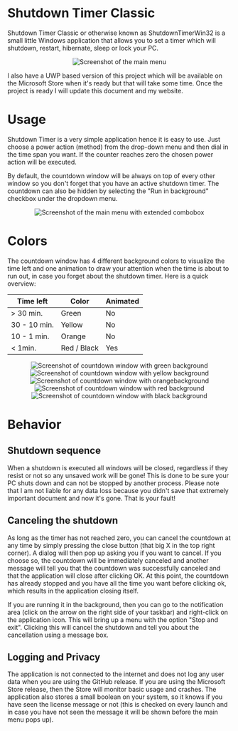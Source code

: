 # Shutdown Timer Classic
Shutdown Timer Classic or otherwise known as ShutdownTimerWin32 is a small little Windows application that allows you to set a timer which will shutdown, restart, hibernate, sleep or lock your PC.
<p align="center">
  <img alt="Screenshot of the main menu" src="https://raw.githubusercontent.com/Lukas34/ShutdownTimerWin32/master/Images/Menu.png">
</p>

I also have a UWP based version of this project which will be available on the Microsoft Store when it's ready but that will take some time. Once the project is ready I will update this document and my website.

# Usage
Shutdown Timer is a very simple application hence it is easy to use.
Just choose a power action (method) from the drop-down menu and then dial in the time span you want. If the counter reaches zero the chosen power action will be executed.

By default, the countdown window will be always on top of every other window so you don't forget that you have an active shutdown timer. The countdown can also be hidden by selecting the "Run in background" checkbox under the dropdown menu.
<p align="center">
  <img alt="Screenshot of the main menu with extended combobox" src="https://raw.githubusercontent.com/Lukas34/ShutdownTimerWin32/master/Images/Menu2.png">
</p>

# Colors
The countdown window has 4 different background colors to visualize the time left and one animation to draw your attention when the time is about to run out, in case you forget about the shutdown timer.
Here is a quick overview:

| Time left     | Color         | Animated  |
| ------------- | ------------- | --------- |
| > 30 min.     | Green         | No        |
| 30 - 10 min.  | Yellow        | No        |
| 10 - 1 min.   | Orange        | No        |
| < 1min.       | Red / Black   | Yes       |

<p align="center">
  <img alt="Screenshot of countdown window with green background" src="https://raw.githubusercontent.com/Lukas34/ShutdownTimerWin32/master/Images/CountdownGreen.png">
  <img alt="Screenshot of countdown window with yellow background" src="https://raw.githubusercontent.com/Lukas34/ShutdownTimerWin32/master/Images/CountdownYellow.png">
  <img alt="Screenshot of countdown window with orangebackground" src="https://raw.githubusercontent.com/Lukas34/ShutdownTimerWin32/master/Images/CountdownOrange.png">
  <img alt="Screenshot of countdown window with red background" src="https://raw.githubusercontent.com/Lukas34/ShutdownTimerWin32/master/Images/CountdownRed.png">
  <img alt="Screenshot of countdown window with black background" src="https://raw.githubusercontent.com/Lukas34/ShutdownTimerWin32/master/Images/CountdownBlack.png">
</p>

# Behavior
## Shutdown sequence
When a shutdown is executed all windows will be closed, regardless if they resist or not so any unsaved work will be gone! This is done to be sure your PC shuts down and can not be stopped by another process. Please note that I am not liable for any data loss because you didn't save that extremely important document and now it's gone. That is your fault!

## Canceling the shutdown
As long as the timer has not reached zero, you can cancel the countdown at any time by simply pressing the close button (that big X in the top right corner). A dialog will then pop up asking you if you want to cancel. If you choose so, the countdown will be immediately canceled and another message will tell you that the countdown was successfully canceled and that the application will close after clicking OK. At this point, the countdown has already stopped and you have all the time you want before clicking ok, which results in the application closing itself.

If you are running it in the background, then you can go to the notification area (click on the arrow on the right side of your taskbar) and right-click on the application icon. This will bring up a menu with the option "Stop and exit". Clicking this will cancel the shutdown and tell you about the cancellation using a message box.

## Logging and Privacy
The application is not connected to the internet and does not log any user data when you are using the GitHub release. If you are using the Microsoft Store release, then the Store will monitor basic usage and crashes. The application also stores a small boolean on your system, so it knows if you have seen the license message or not (this is checked on every launch and in case you have not seen the message it will be shown before the main menu pops up).

